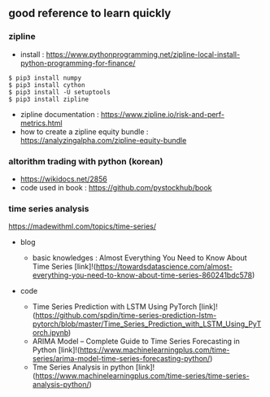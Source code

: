 ## good reference to learn quickly

### zipline
- install : https://www.pythonprogramming.net/zipline-local-install-python-programming-for-finance/
```
$ pip3 install numpy
$ pip3 install cython
$ pip3 install -U setuptools
$ pip3 install zipline
```


- zipline documentation : https://www.zipline.io/risk-and-perf-metrics.html
- how to create a zipline equity bundle : https://analyzingalpha.com/zipline-equity-bundle

### altorithm trading with python (korean) 
- https://wikidocs.net/2856
- code used in book : https://github.com/pystockhub/book

### time series analysis
https://madewithml.com/topics/time-series/


- blog
    - basic knowledges : Almost Everything You Need to Know About Time Series [link]!(https://towardsdatascience.com/almost-everything-you-need-to-know-about-time-series-860241bdc578)
    
- code
    - Time Series Prediction with LSTM Using PyTorch [link]!(https://github.com/spdin/time-series-prediction-lstm-pytorch/blob/master/Time_Series_Prediction_with_LSTM_Using_PyTorch.ipynb)
    - ARIMA Model – Complete Guide to Time Series Forecasting in Python [link]!(https://www.machinelearningplus.com/time-series/arima-model-time-series-forecasting-python/)
    - Tme Series Analysis in python [link]!(https://www.machinelearningplus.com/time-series/time-series-analysis-python/)


